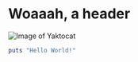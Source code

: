 # Woaaah, a header
![Image of Yaktocat](https://octodex.github.com/images/yaktocat.png)
``` ruby
puts "Hello World!"
```
